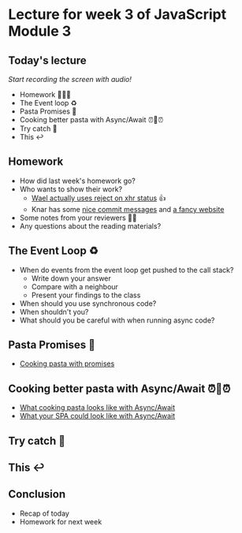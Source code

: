 # Lecture for week 3 of JavaScript Module 3

## Today's lecture
*Start recording the screen with audio!*
* Homework 👩🏽‍🎓
* The Event loop ♻️
* Pasta Promises 💍
* Cooking better pasta with Async/Await ⏰🍝⏰
* Try catch 🏈
* This ↩️

## Homework
* How did last week's homework go?
* Who wants to show their work?
    - [Wael actually uses reject on xhr status](https://github.com/HackYourFuture/JavaScript3/pull/27/commits/24eff0c5d713bcbe8490aa4752b5d4af7ce31167#diff-4e71979061b05369d8e5db86ed907378R22) 👍
    - Knar has some [nice commit messages](https://github.com/HackYourFuture/JavaScript3/pull/25) and [a fancy website](https://pknar.github.io/JavaScript3/Week1/Week1-Homework/)
* Some notes from your reviewers 👨‍🏫
* Any questions about the reading materials?

## The Event Loop ♻️
* When do events from the event loop get pushed to the call stack?
    - Write down your answer
    - Compare with a neighbour
    - Present your findings to the class
* When should you use synchronous code?
* When shouldn't you?
* What should you be careful with when running async code?

## Pasta Promises 💍
* [Cooking pasta with promises](https://codepen.io/Razpudding/pen/Keygge)

## Cooking better pasta with Async/Await ⏰🍝⏰
* [What cooking pasta looks like with Async/Await](https://codepen.io/Razpudding/pen/RJZeJO)
* [What your SPA could look like with Async/Await](https://github.com/HackYourFuture/JavaScript3_examples/tree/master/src/week3/app)

## Try catch 🏈

## This ↩️

## Conclusion
* Recap of today
* Homework for next week